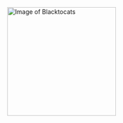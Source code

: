 <img src="https://octodex.github.com/images/blacktocats.png" alt="Image of Blacktocats" width='250' height='250' text-align='center'>

